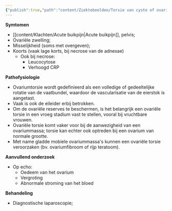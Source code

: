 ```yaml
---
{"publish":true,"path":"content/Ziektebeelden/Torsie van cyste of ovarium.md","permalink":"/content/ziektebeelden/torsie-van-cyste-of-ovarium/","title":"Torsie van cyste of ovarium","tags":["Gynaecologie","Acute_Geneeskunde","Ziektebeeld"]}
---
```




**Symtomen**
-   [[content/Klachten/Acute buikpijn\|Acute buikpijn]], pelvis;
-   Ovariële zwelling;
-   Misselijkheid (soms met overgeven);
-   Koorts (vaak lage korts, bij necrose van de adnexae)
    -   Ook bij necrose:
        -   Leucocytose
        -   Verhoogd CRP

**Pathofysiologie**
-   Ovariumtorsie wordt gedefinieerd als een volledige of gedeeltelijke rotatie van de vaatbundel, waardoor de vascularisatie van de eierstok is aangetast.
-   Vaak is ook de eileider erbij betrokken.
-   Om de ovariële reserves te beschermen, is het belangrijk een ovariële torsie in een vroeg stadium vast te stellen, vooral bij vruchtbare vrouwen.
-   Ovariële torsie komt vaker voor bij de aanwezigheid van een ovariummassa; torsie kan echter ook optreden bij een ovarium van normale grootte.
-   Met name gladde mobiele ovariummassa's kunnen een ovariële torsie veroorzaken (bv. ovariumfibroom of rijp teratoom).

**Aanvullend onderzoek**
-   Op echo:
    -   Oedeem van het ovarium
    -   Vergroting
    -   Abnormale stroming van het bloed

**Behandeling**
-   Diagnostische laparoscopie;